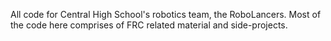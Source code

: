 All code for Central High School's robotics team, the RoboLancers. Most of the code here comprises of FRC related material and side-projects.